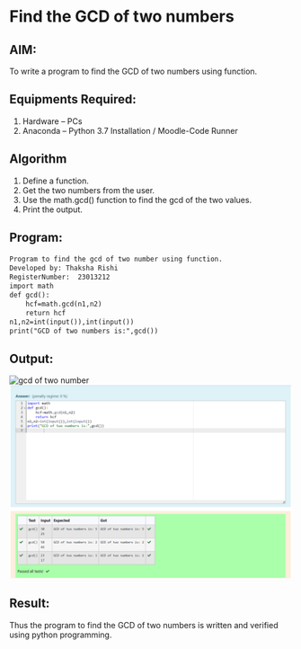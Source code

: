 # Find the GCD of two numbers

## AIM:
To write a program to find the GCD of two numbers using function.

## Equipments Required:
1. Hardware – PCs
2. Anaconda – Python 3.7 Installation / Moodle-Code Runner

## Algorithm
1. Define a function.
2. Get the two numbers from the user.
3. Use the math.gcd() function to find the gcd of the two values.
4. Print the output.

## Program:
```
Program to find the gcd of two number using function.
Developed by: Thaksha Rishi
RegisterNumber:  23013212
import math
def gcd():
    hcf=math.gcd(n1,n2)
    return hcf
n1,n2=int(input()),int(input())
print("GCD of two numbers is:",gcd())
```
## Output:
![gcd of two number](gcd.png)
![Alt text](<Screenshot 2023-12-15 225241.png>)

## Result:
Thus the program to find the GCD of two numbers is written and verified using python programming.
